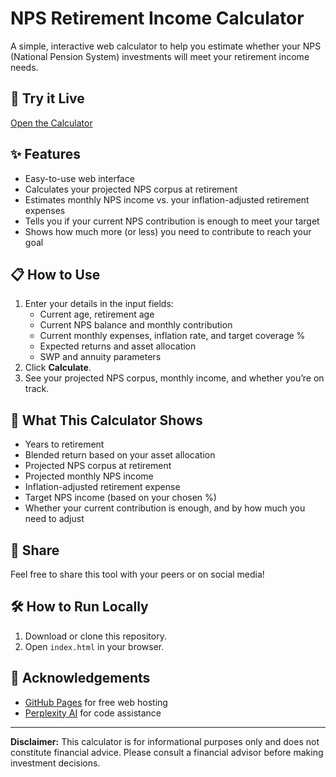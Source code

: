 # NPS Retirement Income Calculator

A simple, interactive web calculator to help you estimate whether your NPS (National Pension System) investments will meet your retirement income needs.

## 🚀 Try it Live

[Open the Calculator](https://babubl.github.io/nps-retirement-calculator/)

## ✨ Features

- Easy-to-use web interface
- Calculates your projected NPS corpus at retirement
- Estimates monthly NPS income vs. your inflation-adjusted retirement expenses
- Tells you if your current NPS contribution is enough to meet your target
- Shows how much more (or less) you need to contribute to reach your goal

## 📋 How to Use

1. Enter your details in the input fields:
    - Current age, retirement age
    - Current NPS balance and monthly contribution
    - Current monthly expenses, inflation rate, and target coverage %
    - Expected returns and asset allocation
    - SWP and annuity parameters
2. Click **Calculate**.
3. See your projected NPS corpus, monthly income, and whether you’re on track.

## 🧮 What This Calculator Shows

- Years to retirement
- Blended return based on your asset allocation
- Projected NPS corpus at retirement
- Projected monthly NPS income
- Inflation-adjusted retirement expense
- Target NPS income (based on your chosen %)
- Whether your current contribution is enough, and by how much you need to adjust

## 📣 Share

Feel free to share this tool with your peers or on social media!

## 🛠️ How to Run Locally

1. Download or clone this repository.
2. Open `index.html` in your browser.

## 🙏 Acknowledgements

- [GitHub Pages](https://pages.github.com/) for free web hosting
- [Perplexity AI](https://www.perplexity.ai/) for code assistance

---

**Disclaimer:** This calculator is for informational purposes only and does not constitute financial advice. Please consult a financial advisor before making investment decisions.
